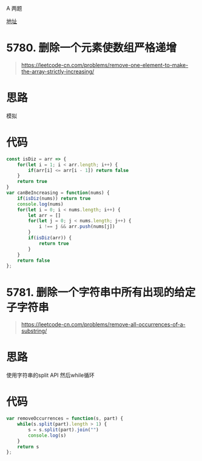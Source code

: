 A 两题

[地址](https://leetcode-cn.com/contest/biweekly-contest-55/)

# 5780. 删除一个元素使数组严格递增

> https://leetcode-cn.com/problems/remove-one-element-to-make-the-array-strictly-increasing/

# 思路

模拟

# 代码

```js
const isDiz = arr => {
    for(let i = 1; i < arr.length; i++) {
        if(arr[i] <= arr[i - 1]) return false
    }
    return true
}
var canBeIncreasing = function(nums) {
    if(isDiz(nums)) return true
    console.log(nums)
    for(let i = 0; i < nums.length; i++) {
        let arr = []
        for(let j = 0; j < nums.length; j++) {
            i !== j && arr.push(nums[j])
        }
        if(isDiz(arr)) {
            return true
        }
    }
    return false
};
```


# 5781. 删除一个字符串中所有出现的给定子字符串

> https://leetcode-cn.com/problems/remove-all-occurrences-of-a-substring/

# 思路

使用字符串的split API 然后while循环

# 代码

```js
var removeOccurrences = function(s, part) {
    while(s.split(part).length > 1) {
        s = s.split(part).join("")
        console.log(s)
    }
    return s
};
```